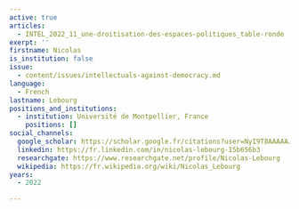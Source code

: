 ```yaml
---
active: true
articles:
  - INTEL_2022_11_une-droitisation-des-espaces-politiques_table-ronde
exerpt: ''
firstname: Nicolas
is_institution: false
issue:
  - content/issues/intellectuals-against-democracy.md
language:
  - French
lastname: Lebourg
positions_and_institutions:
  - institution: Université de Montpellier, France
    positions: []
social_channels:
  google_scholar: https://scholar.google.fr/citations?user=NyI9T8AAAAAJ&hl=fr
  linkedin: https://fr.linkedin.com/in/nicolas-lebourg-15b656b3
  researchgate: https://www.researchgate.net/profile/Nicolas-Lebourg
  wikipedia: https://fr.wikipedia.org/wiki/Nicolas_Lebourg
years:
  - 2022

---
```

